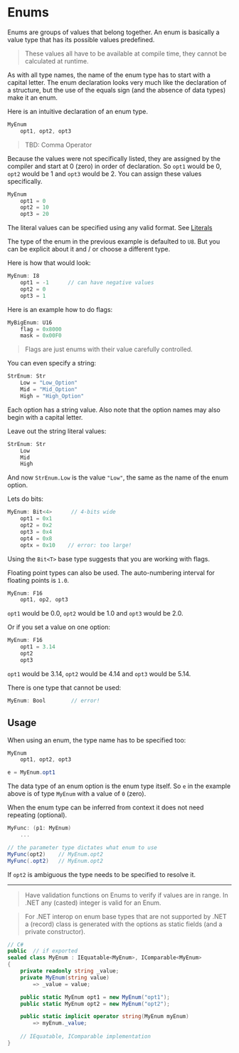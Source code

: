 # Enums

Enums are groups of values that belong together.
An enum is basically a value type that has its possible values predefined.

> These values all have to be available at compile time, they cannot be calculated at runtime.

As with all type names, the name of the enum type has to start with a capital letter. The enum declaration looks very much like the declaration of a structure, but the use of the equals sign (and the absence of data types) make it an enum.

Here is an intuitive declaration of an enum type.

```C#
MyEnum
    opt1, opt2, opt3
```

> TBD: Comma Operator

Because the values were not specifically listed, they are assigned by the compiler and start at 0 (zero) in order of declaration.
So `opt1` would be 0, `opt2` would be 1 and `opt3` would be 2. You can assign these values specifically.

```C#
MyEnum
    opt1 = 0
    opt2 = 10
    opt3 = 20
```

The literal values can be specified using any valid format. See [Literals](../lexical/literals.md)

The type of the enum in the previous example is defaulted to `U8`. But you can be explicit about it and / or choose a different type.

Here is how that would look:

```C#
MyEnum: I8
    opt1 = -1      // can have negative values
    opt2 = 0
    opt3 = 1
```

Here is an example how to do flags:

```C#
MyBigEnum: U16
    flag = 0x8000
    mask = 0x00F0
```

> Flags are just enums with their value carefully controlled.

You can even specify a string:

```C#
StrEnum: Str
    Low = "Low_Option"
    Mid = "Mid_Option"
    High = "High_Option"
```

Each option has a string value. Also note that the option names may also begin with a capital letter.

Leave out the string literal values:

```C#
StrEnum: Str
    Low
    Mid
    High
```

And now `StrEnum.Low` is the value `"Low"`, the same as the name of the enum option.

Lets do bits:

```C#
MyEnum: Bit<4>      // 4-bits wide
    opt1 = 0x1
    opt2 = 0x2
    opt3 = 0x4
    opt4 = 0x8
    optx = 0x10    // error: too large!
```

Using the `Bit<T>` base type suggests that you are working with flags.

Floating point types can also be used. The auto-numbering interval for floating points is `1.0`.

```C#
MyEnum: F16
    opt1, op2, opt3
```

`opt1` would be 0.0, `opt2` would be 1.0 and `opt3` would be 2.0.

Or if you set a value on one option:

```C#
MyEnum: F16
    opt1 = 3.14
    opt2
    opt3
```

`opt1` would be 3.14, `opt2` would be 4.14 and `opt3` would be 5.14.

There is one type that cannot be used:

```C#
MyEnum: Bool        // error!
```

## Usage

When using an enum, the type name has to be specified too:

```C#
MyEnum
    opt1, opt2, opt3

e = MyEnum.opt1
```

The data type of an enum option is the enum type itself. So `e` in the example above is of type `MyEnum` with a value of `0` (zero).

When the enum type can be inferred from context it does not need repeating (optional).

```csharp
MyFunc: (p1: MyEnum)
    ...

// the parameter type dictates what enum to use
MyFunc(opt2)    // MyEnum.opt2
MyFunc(.opt2)   // MyEnum.opt2
```

If `opt2` is ambiguous the type needs to be specified to resolve it.

---

> Have validation functions on Enums to verify if values are in range. In .NET any (casted) integer is valid for an Enum.

> For .NET interop on enum base types that are not supported by .NET a (record) class is generated with the options as static fields (and a private constructor).

```csharp
// C#
public  // if exported
sealed class MyEnum : IEquatable<MyEnum>, IComparable<MyEnum>
{
    private readonly string _value;
    private MyEnum(string value)
        => _value = value;

    public static MyEnum opt1 = new MyEnum("opt1");
    public static MyEnum opt2 = new MyEnum("opt2");

    public static implicit operator string(MyEnum myEnum)
        => myEnum._value;
    
    // IEquatable, IComparable implementation
}
```
